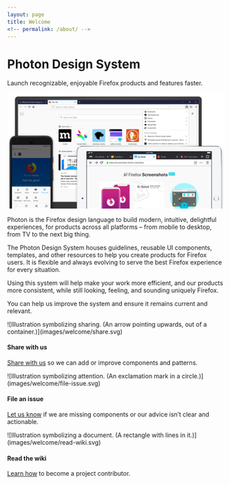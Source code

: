 ```yaml
---
layout: page
title: Welcome
<!-- permalink: /about/ -->
---
```

# Photon Design System

Launch recognizable, enjoyable Firefox products and features faster.

<div style="background-image: url('images/global/hero-welcome-background.svg')">
  <div>
    <img src="images/global/hero-welcome-foreground.png" alt="Firefox Products on Android, on iPad and on Desktop.">
  </div>
</div>

Photon is the Firefox design language to build modern, intuitive, delightful experiences, for products across all platforms – from mobile to desktop, from TV to the next big thing.

The Photon Design System houses guidelines, reusable UI components, templates, and other resources to help you create products for Firefox users. It is flexible and always evolving to serve the best Firefox experience for every situation.

Using this system will help make your work more efficient, and our products more consistent, while still looking, feeling, and sounding uniquely Firefox.

You can help us improve the system and ensure it remains current and relevant.

<div class="grid-3">

<div markdown="1">
  ![Illustration symbolizing sharing. (An arrow pointing upwards, out of a container.)](images/welcome/share.svg)

#### Share with us

  [Share with us](https://github.com/firefoxux/photon/issues) so we can add or improve components and patterns.
</div>

<div markdown="1">
  ![Illustration symbolizing attention. (An exclamation mark in a circle.)](images/welcome/file-issue.svg)

#### File an issue

  [Let us know](https://github.com/firefoxux/photon/issues) if we are missing components or our advice isn’t clear and actionable.
</div>

<div markdown="1">
  ![Illustration symbolizing a document. (A rectangle with lines in it.)](images/welcome/read-wiki.svg)

#### Read the wiki

  [Learn how](https://github.com/firefoxux/photon/wiki/Getting-Started) to become a project contributor.
</div>
</div>